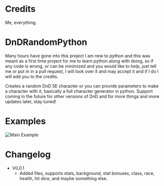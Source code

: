 # Credits
Me, everything.
# DnDRandomPython
Many hours have gone into this project I am new to python and this was meant as a first time project for me to learn python along with doing, so if any code is wrong, or can be minimized and you would like to help, just tell me or put in in a pull request, I will look over it and may accept it and if I do I will add you to the credits.

Creates a random DnD 5E character or you can provide parameters to make a character with it, basically a full character generator in python. Support coming in the future for other versions of DnD and for more things and more updates later, stay tuned!
# Examples
![Main Example](http://www.mikahberl.com/images/dndrandom.png)
# Changelog
- V0.0.1
  - Added files, supports stats, background, stat bonuses, class, race, health, hit dice, and maybe something else.
